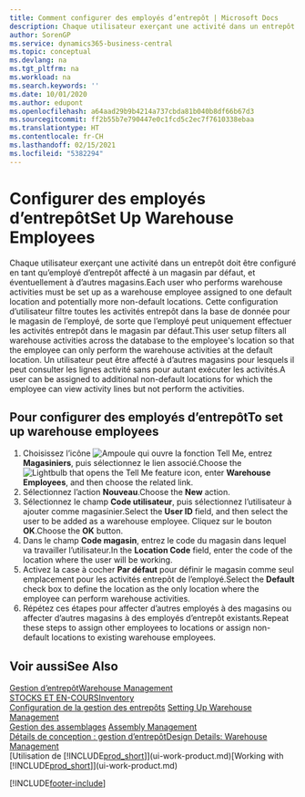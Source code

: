 ```yaml
---
title: Comment configurer des employés d’entrepôt | Microsoft Docs
description: Chaque utilisateur exerçant une activité dans un entrepôt doit être configuré en tant qu’employé d’entrepôt affecté à un magasin par défaut, et éventuellement à d’autres magasins.
author: SorenGP
ms.service: dynamics365-business-central
ms.topic: conceptual
ms.devlang: na
ms.tgt_pltfrm: na
ms.workload: na
ms.search.keywords: ''
ms.date: 10/01/2020
ms.author: edupont
ms.openlocfilehash: a64aad29b9b4214a737cbda81b040b8df66b67d3
ms.sourcegitcommit: ff2b55b7e790447e0c1fcd5c2ec7f7610338ebaa
ms.translationtype: HT
ms.contentlocale: fr-CH
ms.lasthandoff: 02/15/2021
ms.locfileid: "5382294"
---
```

# <a name="set-up-warehouse-employees"></a><span data-ttu-id="741cd-103">Configurer des employés d’entrepôt</span><span class="sxs-lookup"><span data-stu-id="741cd-103">Set Up Warehouse Employees</span></span>
<span data-ttu-id="741cd-104">Chaque utilisateur exerçant une activité dans un entrepôt doit être configuré en tant qu’employé d’entrepôt affecté à un magasin par défaut, et éventuellement à d’autres magasins.</span><span class="sxs-lookup"><span data-stu-id="741cd-104">Each user who performs warehouse activities must be set up as a warehouse employee assigned to one default location and potentially more non-default locations.</span></span> <span data-ttu-id="741cd-105">Cette configuration d’utilisateur filtre toutes les activités entrepôt dans la base de donnée pour le magasin de l’employé, de sorte que l’employé peut uniquement effectuer les activités entrepôt dans le magasin par défaut.</span><span class="sxs-lookup"><span data-stu-id="741cd-105">This user setup filters all warehouse activities across the database to the employee's location so that the employee can only perform the warehouse activities at the default location.</span></span> <span data-ttu-id="741cd-106">Un utilisateur peut être affecté à d’autres magasins pour lesquels il peut consulter les lignes activité sans pour autant exécuter les activités.</span><span class="sxs-lookup"><span data-stu-id="741cd-106">A user can be assigned to additional non-default locations for which the employee can view activity lines but not perform the activities.</span></span>

## <a name="to-set-up-warehouse-employees"></a><span data-ttu-id="741cd-107">Pour configurer des employés d’entrepôt</span><span class="sxs-lookup"><span data-stu-id="741cd-107">To set up warehouse employees</span></span>  
1.  <span data-ttu-id="741cd-108">Choisissez l’icône ![Ampoule qui ouvre la fonction Tell Me](media/ui-search/search_small.png "Dites-moi ce que vous voulez faire"), entrez **Magasiniers**, puis sélectionnez le lien associé.</span><span class="sxs-lookup"><span data-stu-id="741cd-108">Choose the ![Lightbulb that opens the Tell Me feature](media/ui-search/search_small.png "Tell me what you want to do") icon, enter **Warehouse Employees**, and then choose the related link.</span></span>  
2. <span data-ttu-id="741cd-109">Sélectionnez l’action **Nouveau**.</span><span class="sxs-lookup"><span data-stu-id="741cd-109">Choose the **New** action.</span></span>  
3. <span data-ttu-id="741cd-110">Sélectionnez le champ **Code utilisateur**, puis sélectionnez l’utilisateur à ajouter comme magasinier.</span><span class="sxs-lookup"><span data-stu-id="741cd-110">Select the **User ID** field, and then select the user to be added as a warehouse employee.</span></span> <span data-ttu-id="741cd-111">Cliquez sur le bouton **OK**.</span><span class="sxs-lookup"><span data-stu-id="741cd-111">Choose the **OK** button.</span></span>  
6.  <span data-ttu-id="741cd-112">Dans le champ **Code magasin**, entrez le code du magasin dans lequel va travailler l’utilisateur.</span><span class="sxs-lookup"><span data-stu-id="741cd-112">In the **Location Code** field, enter the code of the location where the user will be working.</span></span>  
7.  <span data-ttu-id="741cd-113">Activez la case à cocher **Par défaut** pour définir le magasin comme seul emplacement pour les activités entrepôt de l’employé.</span><span class="sxs-lookup"><span data-stu-id="741cd-113">Select the **Default** check box to define the location as the only location where the employee can perform warehouse activities.</span></span>  
8.  <span data-ttu-id="741cd-114">Répétez ces étapes pour affecter d’autres employés à des magasins ou affecter d’autres magasins à des employés d’entrepôt existants.</span><span class="sxs-lookup"><span data-stu-id="741cd-114">Repeat these steps to assign other employees to locations or assign non-default locations to existing warehouse employees.</span></span>  

## <a name="see-also"></a><span data-ttu-id="741cd-115">Voir aussi</span><span class="sxs-lookup"><span data-stu-id="741cd-115">See Also</span></span>  
[<span data-ttu-id="741cd-116">Gestion d’entrepôt</span><span class="sxs-lookup"><span data-stu-id="741cd-116">Warehouse Management</span></span>](warehouse-manage-warehouse.md)  
[<span data-ttu-id="741cd-117">STOCKS ET EN-COURS</span><span class="sxs-lookup"><span data-stu-id="741cd-117">Inventory</span></span>](inventory-manage-inventory.md)  
<span data-ttu-id="741cd-118">[Configuration de la gestion des entrepôts](warehouse-setup-warehouse.md)   </span><span class="sxs-lookup"><span data-stu-id="741cd-118">[Setting Up Warehouse Management](warehouse-setup-warehouse.md)   </span></span>  
<span data-ttu-id="741cd-119">[Gestion des assemblages](assembly-assemble-items.md)  </span><span class="sxs-lookup"><span data-stu-id="741cd-119">[Assembly Management](assembly-assemble-items.md)  </span></span>  
[<span data-ttu-id="741cd-120">Détails de conception : gestion d’entrepôt</span><span class="sxs-lookup"><span data-stu-id="741cd-120">Design Details: Warehouse Management</span></span>](design-details-warehouse-management.md)  
<span data-ttu-id="741cd-121">[Utilisation de [!INCLUDE[prod_short](includes/prod_short.md)]](ui-work-product.md)</span><span class="sxs-lookup"><span data-stu-id="741cd-121">[Working with [!INCLUDE[prod_short](includes/prod_short.md)]](ui-work-product.md)</span></span>  


[!INCLUDE[footer-include](includes/footer-banner.md)]